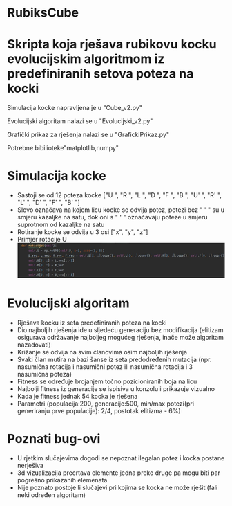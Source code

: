 # RubiksCube

# Skripta koja rješava rubikovu kocku evolucijskim algoritmom iz predefiniranih setova poteza na kocki

Simulacija kocke napravljena je u "Cube_v2.py"

Evolucijski algoritam nalazi se u "Evolucijski_v2.py"

Grafički prikaz za rješenja nalazi se u "GrafickiPrikaz.py"

Potrebne bibilioteke"matplotlib,numpy"

# Simulacija kocke
* Sastoji se od 12 poteza kocke ["U ", "R ", "L ", "D ", "F ", "B ", "U' ", "R' ", "L' ", "D' ", "F' ", "B' "]
* Slovo označava na kojem licu kocke se odvija potez, potezi bez " ' " su u smjeru kazaljke na satu, dok oni s " ' " označavaju poteze u smjeru suprotnom od kazaljke na satu
* Rotiranje kocke se odvija u 3 osi ["x", "y", "z"]
* Primjer rotacije U
![RotacijaU](https://github.com/NanoSymbol/RubiksCube/blob/main/rotacijaU.jpg)

# Evolucijski algoritam
* Rješava kocku iz seta predefiniranih poteza na kocki
* Dio najboljih rješenja ide u sljedeću generaciju bez modifikacija (elitizam osigurava održavanje najboljeg mogućeg rješenja, inače može algoritam nazadovati)
* Križanje se odvija na svim članovima osim najboljih rješenja
* Svaki član mutira na bazi šanse iz seta predodređenih mutacija (npr. nasumična rotacija i nasumični potez ili nasumična rotacija i 3 nasumična poteza)
* Fitness se određuje brojanjem točno pozicioniranih boja na licu
* Najbolji fitness iz generacije se ispisiva u konzolu i prikazuje vizualno
* Kada je fitness jednak 54 kocka je rješena
* Parametri (populacija:200, generacije:500, min/max potezi(pri generiranju prve populacije): 2/4, postotak elitizma - 6%)

# Poznati bug-ovi
* U rjetkim slučajevima dogodi se nepoznat ilegalan potez i kocka postane nerješiva
* 3d vizualizacija precrtava elemente jedna preko druge pa mogu biti par pogrešno prikazanih elemenata
* Nije poznato postoje li slučajevi pri kojima se kocka ne može rješiti(fali neki određen algoritam)
